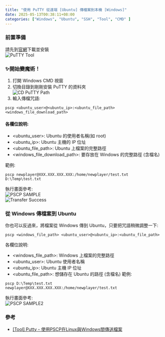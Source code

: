 ```yaml
---
title: "使用 PuTTY 從遠端 [Ubuntu] 傳檔案到本機 [Windows]"
date: 2025-05-13T00:38:11+08:00
categories: ["Windows", "Ubuntu", "SSH", "Tool", "CMD" ]
---
```

### 前置準備
請先到[官網](https://www.putty.org/)下載並安裝  
![PuTTY Tool](/images/20250513/1.jpg "putty_tool")  

### ✨開始變魔術！
1. 打開 Windows CMD 視窗
2. 切換目錄到剛剛安裝 PuTTY 的資料夾  
![CD PuTTY Path](/images/20250513/2.jpg "cd_putty_path")  
3. 輸入傳檔咒語:  
```shell
pscp <ubuntu_user>@<ubuntu_ip>:<ubuntu_file_path> <windows_file_download_path>
```

#### 各欄位說明: 
- <ubuntu_user>: Ubuntu 的使用者名稱(如 root)
- <ubuntu_ip>: Ubuntu 主機的 IP 位址
- <ubuntu_file_path>: Ubuntu 上檔案的完整路徑
- <windows_file_download_path>: 要存放在 Windows 的完整路徑 (含檔名)

範例:  
```shell
pscp newplayer@XXX.XXX.XXX.XXX:/home/newplayer/test.txt D:\Temp\test.txt
```
執行畫面參考:  
![PSCP SAMPLE](/images/20250513/3.jpg "pscp_sample")  
![Transfer Success](/images/20250513/4.jpg "transfer_success")  

### 從 Windows 傳檔案到 Ubuntu
你也可以反過來，將檔案從 Windows 傳到 Ubuntu，只要把咒語稍微調整一下:  
```shell
pscp <windows_file_path> <ubuntu_user>@<ubuntu_ip>:<ubuntu_file_path>
```
各欄位說明:  
- <windows_file_path>: Windows 上檔案的完整路徑
- <ubuntu_user>: Ubuntu 使用者名稱
- <ubuntu_ip>: Ubuntu 主機 IP 位址
- <ubuntu_file_path>: 想儲存在 Ubuntu 的路徑 (含檔名)
範例:    
```shell
pscp D:\Temp\test.txt newplayer@XXX.XXX.XXX.XXX:/home/newplayer/test.txt
```
執行畫面參考:  
![PSCP SAMPLE2](/images/20250513/5.jpg "pscp_sample2")  

### 參考
- [[Tool] Putty - 使用PSCP在Linux與Windows間傳送檔案](https://jeremysu0131.github.io/Tool-Putty-%E4%BD%BF%E7%94%A8PSCP%E5%9C%A8Linux%E8%88%87Windows%E9%96%93%E5%82%B3%E9%80%81%E6%AA%94%E6%A1%88/)  